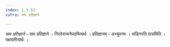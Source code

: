 ```yaml
---
index: 1.3.52
sutra: समः प्रतिज्ञाने

---
```

_समः प्रतिज्ञाने_ - समः प्रतिज्ञाने । गिरतेरात्मनेपदमित्यर्थः । प्रतिज्ञानम् - अभ्युपगमः । सङ्गिरति ग्रासमिति । भक्षयतीत्यर्थः ।